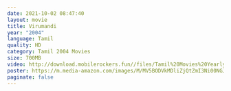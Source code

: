 ```yaml
---
date: 2021-10-02 08:47:40
layout: movie
title: Virumandi
year: "2004"
language: Tamil
quality: HD
category: Tamil 2004 Movies
size: 700MB
video: http://download.mobilerockers.fun//files/Tamil%20Movies%20Yearly%20Collections/Tamil%202004%20Collections/Virumandi%20(2004)/Virumandi%20(2004)%20Full%20Movies/Virumandi%20(2004)%20HDRip/Virumandi%20(2004)%20HDRip%20Single%20Part.mp4
poster: https://m.media-amazon.com/images/M/MV5BODVkMDliZjQtZmI3Ni00NGJlLThjY2MtYmY5M2I1ODU5ZGE0XkEyXkFqcGdeQXVyOTk3NTc2MzE@._V1_FMjpg_UX1000_.jpg
paginate: false
---
```

